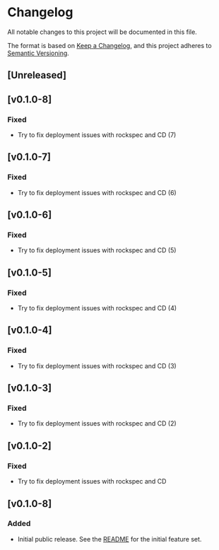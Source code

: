 # Changelog

All notable changes to this project will be documented in this file.

The format is based on [Keep a Changelog](https://keepachangelog.com/en/1.1.0/),
and this project adheres to [Semantic Versioning](https://semver.org/spec/v2.0.0.html).

## [Unreleased]

## [v0.1.0-8]

### Fixed

-   Try to fix deployment issues with rockspec and CD (7)

## [v0.1.0-7]

### Fixed

-   Try to fix deployment issues with rockspec and CD (6)

## [v0.1.0-6]

### Fixed

-   Try to fix deployment issues with rockspec and CD (5)

## [v0.1.0-5]

### Fixed

-   Try to fix deployment issues with rockspec and CD (4)

## [v0.1.0-4]

### Fixed

-   Try to fix deployment issues with rockspec and CD (3)

## [v0.1.0-3]

### Fixed

-   Try to fix deployment issues with rockspec and CD (2)

## [v0.1.0-2]

### Fixed

-   Try to fix deployment issues with rockspec and CD

## [v0.1.0-8]

### Added

-   Initial public release. See the [README](https://github.com/LuaLS/luarocks-build-addon/tree/v0.1.0-1) for the initial feature set.
